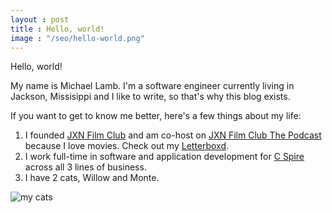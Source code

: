 ```yaml
---
layout : post
title : Hello, world!
image : "/seo/hello-world.png"
---
```


Hello, world!

My name is Michael Lamb. I'm a software engineer currently living in Jackson, Missisippi and I like to write, so that's why this blog exists.

If you want to get to know me better, here's a few things about my life:

1. I founded [JXN Film Club](jxnfilm.club)  and am co-host on [JXN Film Club The Podcast](https://anchor.fm/jxnfilmclub) because I love movies. Check out my [Letterboxd](https://letterboxd.com/michaellamb/).
2. I work full-time in software and application development for [C Spire](https://cspire.com) across all 3 lines of business.
3. I have 2 cats, Willow and Monte.

![my cats](/img/my-cats.jpg)